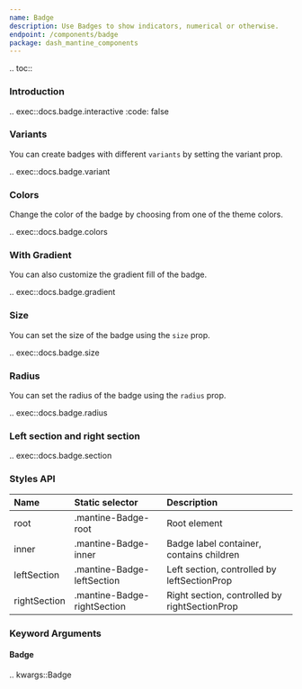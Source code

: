 ```yaml
---
name: Badge
description: Use Badges to show indicators, numerical or otherwise.
endpoint: /components/badge
package: dash_mantine_components
---
```


.. toc::

### Introduction

.. exec::docs.badge.interactive
    :code: false

### Variants

You can create badges with different `variants` by setting the variant prop.

.. exec::docs.badge.variant

### Colors

Change the color of the badge by choosing from one of the theme colors.

.. exec::docs.badge.colors

### With Gradient

You can also customize the gradient fill of the badge.

.. exec::docs.badge.gradient

### Size

You can set the size of the badge using the `size` prop.

.. exec::docs.badge.size

### Radius

You can set the radius of the badge using the `radius` prop.

.. exec::docs.badge.radius

### Left section and right section

.. exec::docs.badge.section

### Styles API

| Name         | Static selector             | Description                                   |
|:-------------|:----------------------------|:----------------------------------------------|
| root         | .mantine-Badge-root         | Root element                                  |
| inner        | .mantine-Badge-inner        | Badge label container, contains children      |
| leftSection  | .mantine-Badge-leftSection  | Left section, controlled by leftSectionProp   |
| rightSection | .mantine-Badge-rightSection | Right section, controlled by rightSectionProp |

### Keyword Arguments

#### Badge

.. kwargs::Badge
